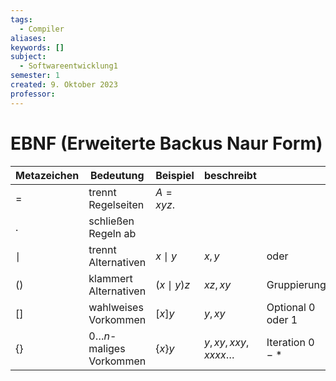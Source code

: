 ```yaml
---
tags:
  - Compiler
aliases: 
keywords: []
subject:
  - Softwareentwicklung1
semester: 1
created: 9. Oktober 2023
professor:
---
```

 

# EBNF (Erweiterte Backus Naur Form)

| Metazeichen | Bedeutung                    | Beispiel     | beschreibt                   |                   |
| ----------- | ---------------------------- | ------------ | ---------------------------- | ----------------- |
| $=$         | trennt Regelseiten           | $A=xyz.$     |                              |                   |
| $.$         | schließen Regeln ab          |              |                              |                   |
| $\mid$      | trennt Alternativen          | $x\mid y$    | $x,y$                        | oder              |
| $()$        | klammert Alternativen        | $(x\mid y)z$ | $xz,xy$                      | Gruppierung       |
| $[]$        | wahlweises Vorkommen         | $[x]y$       | $y,xy$                       | Optional 0 oder 1 |
| $\{\}$      | $0\dots n$-maliges Vorkommen | $\{x\}y$     | $y,x y,x x y, x x x x \dots$ | Iteration $0-\ast$    |